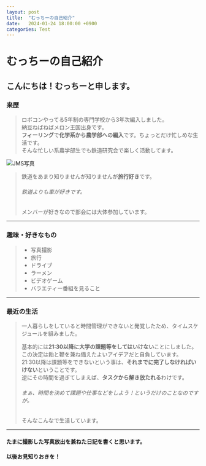 ```yaml
---
layout: post
title:  "むっちーの自己紹介"
date:   2024-01-24 18:00:00 +0900
categories: Test
---
```


# むっちーの自己紹介
## こんにちは！むっちーと申します。
### 来歴
>ロボコンやってる5年制の専門学校から3年次編入しました。  
> 納豆ねばねばメロン王国出身です。  
> **フィーリング**で**化学系から農学部への編入**です。ちょっとだけ忙しめな生活です。   
> そんな忙しい系農学部生でも鉄道研究会で楽しく活動してます。  

 ![JMS写真]({{site.baseurl}}/aseets/2023/my001.jpg)

> 鉄道をあまり知りませんが知りませんが**旅行好き**です。
> ###### 鉄道よりも車が好きです。
> メンバーが好きなので部会には大体参加しています。  

---

### 趣味・好きなもの
> - 写真撮影
> - 旅行
> - ドライブ
> - ラーメン
> - ビデオゲーム
> - バラエティー番組を見ること

---

### 最近の生活
> 一人暮らしをしていると時間管理ができないと発覚したため、タイムスケジュールを組みました。
>   
> 基本的には**21:30以降に大学の課題等をしてはいけない**ことにしました。  
> この決定は飴と鞭を兼ね備えたよいアイデアだと自負しています。  
> 21:30以降は課題等をできないという事は、**それまでに完了しなければいけない**ということです。  
> 逆にその時間を過ぎてしまえば、**タスクから解き放たれる**わけです。  
> ###### まぁ、時間を決めて課題や仕事などをしよう！というだけのことなのですが。
>   
> そんなこんなで生活しています。

---

#### たまに撮影した写真放出を兼ねた日記を書くと思います。
#### 以後お見知りおきを！
